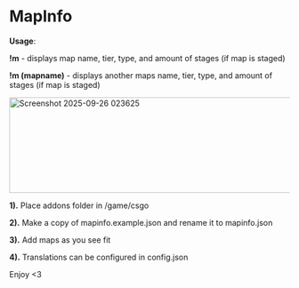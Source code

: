 # MapInfo

**Usage**:

**!m** - displays map name, tier, type, and amount of stages (if map is staged)

**!m (mapname)** - displays another maps name, tier, type, and amount of stages (if map is staged)


<img width="644" height="172" alt="Screenshot 2025-09-26 023625" src="https://github.com/user-attachments/assets/584b8981-7471-4321-9250-63fc24b3c37c" />


**1).** Place addons folder in /game/csgo

**2).** Make a copy of mapinfo.example.json and rename it to mapinfo.json

**3).** Add maps as you see fit

**4).** Translations can be configured in config.json

Enjoy <3
